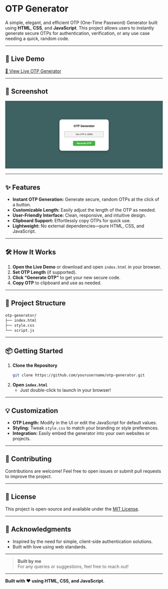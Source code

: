 # OTP Generator

A simple, elegant, and efficient OTP (One-Time Password) Generator built using **HTML**, **CSS**, and **JavaScript**. This project allows users to instantly generate secure OTPs for authentication, verification, or any use case needing a quick, random code.

---

## 🚀 Live Demo

[🔗 View Live OTP Generator](https://saurabh-otp-generator.netlify.app/)

---

## 📸 Screenshot

![OTP Generator Screenshot](img/Screenshot.png)

---

## ✨ Features

- **Instant OTP Generation:** Generate secure, random OTPs at the click of a button.
- **Customizable Length:** Easily adjust the length of the OTP as needed.
- **User-Friendly Interface:** Clean, responsive, and intuitive design.
- **Clipboard Support:** Effortlessly copy OTPs for quick use.
- **Lightweight:** No external dependencies—pure HTML, CSS, and JavaScript.

---

## 🛠️ How It Works

1. **Open the Live Demo** or download and open `index.html` in your browser.
2. **Set OTP Length** (if supported).
3. **Click “Generate OTP”** to get your new secure code.
4. **Copy OTP** to clipboard and use as needed.

---

## 📂 Project Structure

```
otp-generator/
├── index.html
├── style.css
└── script.js
```

---

## 📦 Getting Started

1. **Clone the Repository**
   ```bash
   git clone https://github.com/yourusername/otp-generator.git
   ```
2. **Open `index.html`**
   - Just double-click to launch in your browser!

---

## 💡 Customization

- **OTP Length:** Modify in the UI or edit the JavaScript for default values.
- **Styling:** Tweak `style.css` to match your branding or style preferences.
- **Integration:** Easily embed the generator into your own websites or projects.

---

## 🤝 Contributing

Contributions are welcome! Feel free to open issues or submit pull requests to improve the project.

---

## 📃 License

This project is open-source and available under the [MIT License](LICENSE).

---

## 🙌 Acknowledgments

- Inspired by the need for simple, client-side authentication solutions.
- Built with love using web standards.

---

> **Built by me**  
> For any queries or suggestions, feel free to reach out!

---

**Built with ❤️ using HTML, CSS, and JavaScript.**